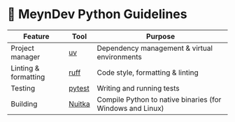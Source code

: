 # 🐍 MeynDev Python Guidelines

| Feature              | Tool                                      | Purpose                                                   |
|----------------------|-------------------------------------------|-----------------------------------------------------------|
| Project manager      | [uv](https://github.com/astral-sh/uv)     | Dependency management & virtual environments              |
| Linting & formatting | [ruff](https://github.com/astral-sh/ruff) | Code style, formatting & linting                          |
| Testing              | [pytest](https://docs.pytest.org/)        | Writing and running tests                                 |
| Building             | [Nuitka](https://nuitka.net/)             | Compile Python to native binaries (for Windows and Linux) |
